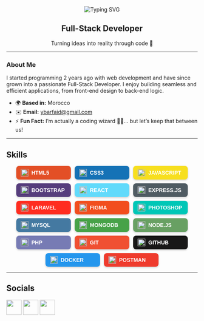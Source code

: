 <div align="center">
  <img src="https://readme-typing-svg.herokuapp.com?font=Fira+Code&size=30&pause=1000&color=61DAFB&center=true&vCenter=true&width=500&lines=Hi+👋+I'm+Yassine+Barfaid" alt="Typing SVG" />
</div>

<div align="center">
  <h2>Full-Stack Developer</h2>
  <p>Turning ideas into reality through code 🚀</p>
</div>

---

### About Me
I started programming 2 years ago with web development and have since grown into a passionate Full-Stack Developer. I enjoy building seamless and efficient applications, from front-end design to back-end logic.

- 🌍 **Based in:** Morocco
- ✉️ **Email:** [ybarfaid@gmail.com](mailto:ybarfaid@gmail.com)
- ⚡ **Fun Fact:** I’m actually a coding wizard 🧙‍♂️… but let’s keep that between us!

---

## Skills

<style>
  .skills-container {
    display: flex;
    flex-wrap: wrap;
    gap: 10px;
    justify-content: center;
  }
  .skill-badge {
    display: flex;
    align-items: center;
    padding: 8px 12px;
    border-radius: 8px;
    box-shadow: 0 2px 5px rgba(0, 0, 0, 0.2);
    color: white;
    font-family: Arial, sans-serif;
    font-size: 14px;
    font-weight: bold;
    min-width: 120px;
  }
  .skill-badge img {
    width: 20px;
    height: 20px;
    margin-right: 8px;
  }
</style>

<div class="skills-container">
  <div class="skill-badge" style="background-color: #E34F26;">
    <img src="https://cdn.jsdelivr.net/npm/devicon@2.15.1/icons/html5/html5-original.svg" alt="HTML5">
    <span>HTML5</span>
  </div>
  <div class="skill-badge" style="background-color: #1572B6;">
    <img src="https://cdn.jsdelivr.net/npm/devicon@2.15.1/icons/css3/css3-original.svg" alt="CSS3">
    <span>CSS3</span>
  </div>
  <div class="skill-badge" style="background-color: #F7DF1E;">
    <img src="https://cdn.jsdelivr.net/npm/devicon@2.15.1/icons/javascript/javascript-original.svg" alt="JavaScript">
    <span>JAVASCRIPT</span>
  </div>
  <div class="skill-badge" style="background-color: #563D7C;">
    <img src="https://cdn.jsdelivr.net/npm/devicon@2.15.1/icons/bootstrap/bootstrap-original.svg" alt="Bootstrap">
    <span>BOOTSTRAP</span>
  </div>
  <div class="skill-badge" style="background-color: #61DAFB;">
    <img src="https://cdn.jsdelivr.net/npm/devicon@2.15.1/icons/react/react-original.svg" alt="React">
    <span>REACT</span>
  </div>
  <div class="skill-badge" style="background-color: #4F5B62;">
    <img src="https://cdn.jsdelivr.net/npm/devicon@2.15.1/icons/express/express-original.svg" alt="Express.js">
    <span>EXPRESS.JS</span>
  </div>
  <div class="skill-badge" style="background-color: #FF2D20;">
    <img src="https://cdn.jsdelivr.net/npm/devicon@2.15.1/icons/laravel/laravel-plain.svg" alt="Laravel">
    <span>LARAVEL</span>
  </div>
  <div class="skill-badge" style="background-color: #F24E1E;">
    <img src="https://cdn.jsdelivr.net/npm/devicon@2.15.1/icons/figma/figma-original.svg" alt="Figma">
    <span>FIGMA</span>
  </div>
  <div class="skill-badge" style="background-color: #00C7B7;">
    <img src="https://cdn.jsdelivr.net/npm/devicon@2.15.1/icons/photoshop/photoshop-plain.svg" alt="Photoshop">
    <span>PHOTOSHOP</span>
  </div>
  <div class="skill-badge" style="background-color: #4479A1;">
    <img src="https://cdn.jsdelivr.net/npm/devicon@2.15.1/icons/mysql/mysql-original.svg" alt="MySQL">
    <span>MYSQL</span>
  </div>
  <div class="skill-badge" style="background-color: #47A248;">
    <img src="https://cdn.jsdelivr.net/npm/devicon@2.15.1/icons/mongodb/mongodb-original.svg" alt="MongoDB">
    <span>MONGODB</span>
  </div>
  <div class="skill-badge" style="background-color: #68A063;">
    <img src="https://cdn.jsdelivr.net/npm/devicon@2.15.1/icons/nodejs/nodejs-original.svg" alt="Node.js">
    <span>NODE.JS</span>
  </div>
  <div class="skill-badge" style="background-color: #777BB4;">
    <img src="https://cdn.jsdelivr.net/npm/devicon@2.15.1/icons/php/php-original.svg" alt="PHP">
    <span>PHP</span>
  </div>
  <div class="skill-badge" style="background-color: #F05032;">
    <img src="https://cdn.jsdelivr.net/npm/devicon@2.15.1/icons/git/git-original.svg" alt="Git">
    <span>GIT</span>
  </div>
  <div class="skill-badge" style="background-color: #181717;">
    <img src="https://cdn.jsdelivr.net/npm/devicon@2.15.1/icons/github/github-original.svg" alt="GitHub">
    <span>GITHUB</span>
  </div>
  <div class="skill-badge" style="background-color: #2496ED;">
    <img src="https://cdn.jsdelivr.net/npm/devicon@2.15.1/icons/docker/docker-original.svg" alt="Docker">
    <span>DOCKER</span>
  </div>
  <div class="skill-badge" style="background-color: #EF3B2D;">
    <img src="https://cdn.jsdelivr.net/npm/devicon@2.15.1/icons/postman/postman-original.svg" alt="Postman">
    <span>POSTMAN</span>
  </div>
</div>

---

## Socials

[<img src="https://cdn.jsdelivr.net/npm/devicon@2.15.1/icons/twitter/twitter-original.svg" width="40" height="40"/>](https://x.com/BarfaidYassin) [<img src="https://cdn.simpleicons.org/instagram" width="40" height="40"/>](https://www.instagram.com/barfaid.dev/) [<img src="https://cdn.jsdelivr.net/npm/devicon@2.15.1/icons/linkedin/linkedin-original.svg" width="40" height="40"/>](https://www.linkedin.com/in/yassine-barfaid-5703b8256/)
